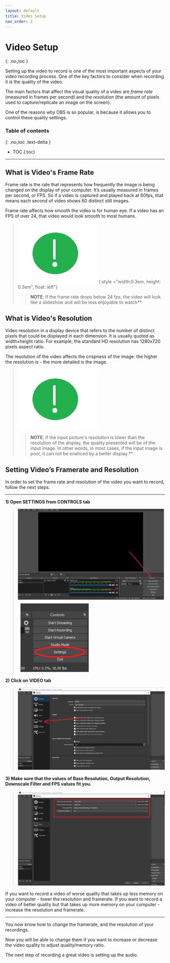 ```yaml
---
layout: default
title: Video Setup
nav_order: 2
---
```


# Video Setup
{: .no_toc }


Setting up the video to record is one of the most important aspects of your video recording process. One of the key factors to consider when recording it is the quality of the video.

The main factors that affect the visual quality of a video are _frame rate_ (measured in frames per second) and the _resolution_ (the amount of pixels used to capture/replicate an image on the screen).

One of the reasons why OBS is so popular, is because it allows you to control these quality settings. 

### Table of contents
{: .no_toc .text-delta }
* TOC
{:toc}

---
## What is Video's Frame Rate

Frame rate is the rate that represents how frequently the image is being changed on the display of your computer. It’s usually measured in frames per second, or FPS. So if a video is captured and played back at 60fps, that means each second of video shows 60 distinct still images.

Frame rate affects how smooth the video is for human eye. If a video has an FPS of over 24, that video would look smooth to most humans.

>![Note Icon](https://github.com/alsash110/comm-2216-obs/blob/gh-pages/assets/images/note-icon.png?raw=true "note tab"){:style ="width:0.3em, height: 0.3em", float: left"}
>> **NOTE**: If the frame rate drops below 24 fps, the video will look like a slideshow and will be less enjoyable to watch**

## What is Video's Resolution

Video resolution in a display device that refers to the number of distinct pixels that could be displayed in each dimension. It is usually quoted as width×height ratio. For example, the standard HD resolution has 1280x720 pixels aspect ratio.

The resolution of the video affects the crispness of the image: the higher the resolution is - the more detailed is the image.

>![Note Icon](https://github.com/alsash110/comm-2216-obs/blob/gh-pages/assets/images/note-icon.png?raw=true "note tab")
>> **NOTE**: If the input picture's resolution is lower than the resolution of the display, the quality presented will be of the input image. In other words, in most cases, if the input image is poor, it can not be enahced by a better display.**

## Setting Video’s Framerate and Resolution

In order to set the frame rate and resolution of the video you want to record, follow the next steps.

---


**1) Open SETTINGS from CONTROLS tab**

>![Settings open](https://github.com/alsash110/comm-2216-obs/blob/gh-pages/assets/images/vid-1-set.png?raw=true "settings tab")
>![Settings closeup](https://github.com/alsash110/comm-2216-obs/blob/gh-pages/assets/images/vid-1-set1.png?raw=true "settings tab closer")


**2) Click on VIDEO tab**

>![Video open](https://github.com/alsash110/comm-2216-obs/blob/gh-pages/assets/images/vid-2-set.png?raw=true "video tab")

**3) Make sure that the values of Base Resolution, Output Resolution, Downscale Filter and FPS values fit you.**

>![FPS Res open](https://github.com/alsash110/comm-2216-obs/blob/gh-pages/assets/images/vid-3-set.png?raw=true "settings tab")

If you want to record a video of worse quality that takes up less memory on your computer - lower the resolution and framerate.
If you want to record a video of better quality but that takes up more memory on your computer - increase the resolution and framerate.

---

You now know how to change the framerate, and the resolution of your recordings. 

Now you will be able to change them if you want to increase or decrease the video quality to adjust quality/memory ratio.

The next step of recording a great video is setting up the audio.








